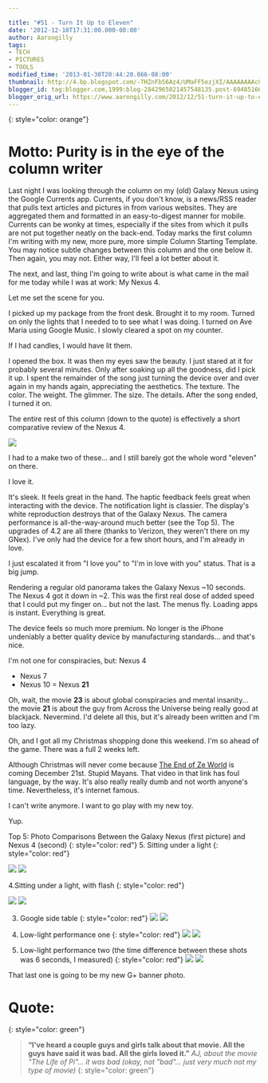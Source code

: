 ```yaml
---

title: "#51 - Turn It Up to Eleven"
date: '2012-12-10T17:31:00.000-08:00'
author: Aarongilly
tags:
- TECH
- PICTURES
- TOOLS
modified_time: '2013-01-30T20:44:20.066-08:00'
thumbnail: http://4.bp.blogspot.com/-THZnFbS6Az4/UMaFF5ezjXI/AAAAAAAAcUc/VZLn-RTNBnc/s72-c/IMG_20121210_184547%255B1%255D.jpg
blogger_id: tag:blogger.com,1999:blog-2842965021457548135.post-694851668572236204
blogger_orig_url: https://www.aarongilly.com/2012/12/51-turn-it-up-to-eleven.html
---
```


{: style="color: orange"}
# Motto: Purity is in the eye of the column writer

Last night I was looking through the column on my (old) Galaxy Nexus using the Google Currents app. Currents, if you don't know, is a news/RSS reader that pulls text articles and pictures in from various websites. They are aggregated them and formatted in an easy-to-digest manner for mobile. Currents can be wonky at times, especially if the sites from which it pulls are not put together neatly on the back-end. Today marks the first column I'm writing with my new, more pure, more simple Column Starting Template. You may notice subtle changes between this column and the one below it. Then again, you may not. Either way, I'll feel a lot better about it.

The next, and last, thing I'm going to write about is what came in the mail for me today while I was at work: My Nexus 4.

Let me set the scene for you.

I picked up my package from the front desk. Brought it to my room. Turned on only the lights that I needed to to see what I was doing. I turned on Ave Maria using Google Music. I slowly cleared a spot on my counter.

If I had candles, I would have lit them.

I opened the box. It was then my eyes saw the beauty. I just stared at it for probably several minutes. Only after soaking up all the goodness, did I pick it up. I spent the remainder of the song just turning the device over and over again in my hands again, appreciating the aesthetics. The texture. The color. The weight. The glimmer. The size. The details. After the song ended, I turned it on.

The entire rest of this column (down to the quote) is effectively a short comparative review of the Nexus 4.

![](http://4.bp.blogspot.com/-THZnFbS6Az4/UMaFF5ezjXI/AAAAAAAAcUc/VZLn-RTNBnc/s400/IMG_20121210_184547%255B1%255D.jpg)

I had to a make two of these... and I still barely got the whole word "eleven" on there.

I love it.

It's sleek. It feels great in the hand. The haptic feedback feels great when interacting with the device. The notification light is classier. The display's white reproduction destroys that of the Galaxy Nexus. The camera performance is all-the-way-around much better (see the Top 5). The upgrades of 4.2 are all there (thanks to Verizon, they weren't there on my GNex). I've only had the device for a few short hours, and I'm already in love.

I just escalated it from "I love you" to "I'm in love with you" status. That is a big jump.

Rendering a regular old panorama takes the Galaxy Nexus ~10 seconds. The Nexus 4 got it down in ~2. This was the first real dose of added speed that I could put my finger on... but not the last. The menus fly. Loading apps is instant. Everything is great.

The device feels so much more premium. No longer is the iPhone undeniably a better quality device by manufacturing standards... and that's nice.

I'm not one for conspiracies, but:
   Nexus 4
+ Nexus 7
+ Nexus 10
= Nexus **21**

Oh, wait, the movie **23** is about global conspiracies and mental insanity... the movie **21** is about the guy from Across the Universe being really good at blackjack. Nevermind. I'd delete all this, but it's already been written and I'm too lazy.

Oh, and I got all my Christmas shopping done this weekend. I'm so ahead of the game. There was a full 2 weeks left.

Although Christmas will never come because [The End of Ze World](http://www.youtube.com/watch?v=nZMwKPmsbWE) is coming December 21st. Stupid Mayans. That video in that link has foul language, by the way. It's also really really dumb and not worth anyone's time. Nevertheless, it's internet famous.

I can't write anymore. I want to go play with my new toy.

Yup.

Top 5: Photo Comparisons Between the Galaxy Nexus (first picture) and Nexus 4 (second)
{: style="color: red"}
5. Sitting under a light
{: style="color: red"}

![](http://1.bp.blogspot.com/-YxYQj2-jDrY/UMaJmsjLPsI/AAAAAAAAcU0/ya2WPkHxesA/s320/IMG_20121210_173317.jpg)
![](http://1.bp.blogspot.com/-oEIoTkdJxJw/UMaJro269vI/AAAAAAAAcU8/TpSHWIOBhyM/s320/IMG_20121210_173319.jpg)

4.Sitting under a light, with flash
{: style="color: red"}

![](http://1.bp.blogspot.com/-Dd2pnbQ4G18/UMaKOzJbz_I/AAAAAAAAcVE/Sohhp7wv_Kw/s320/IMG_20121210_173330.jpg)
![](http://4.bp.blogspot.com/-nqM4_zY6i8o/UMaKS7GV2vI/AAAAAAAAcVM/3-dXKES1t68/s320/IMG_20121210_173411.jpg)

3. Google side table
{: style="color: red"}
![](http://2.bp.blogspot.com/--H-kmWxN5aw/UMaK6w6xeWI/AAAAAAAAcVc/jeGAx5fE1Us/s320/IMG_20121210_173620.jpg)
![](http://2.bp.blogspot.com/-3bSkIxXu-Xc/UMaK2NUtqEI/AAAAAAAAcVU/EkMBzHttlZ0/s320/IMG_20121210_173609.jpg)

2. Low-light performance one
{: style="color: red"}
![](http://2.bp.blogspot.com/-E806NKCMHQ0/UMaL1tdSw1I/AAAAAAAAcVk/PVR-ac-WalU/s320/IMG_20121210_174012.jpg)
![](http://2.bp.blogspot.com/--IrvL8FeBF8/UMaL4eIk5kI/AAAAAAAAcVs/s1yT-Sc8ZIk/s320/IMG_20121210_174035.jpg)

1. Low-light performance two (the time difference between these shots was 6 seconds, I measured)
{: style="color: red"}
![](http://2.bp.blogspot.com/-5cCe8SLdWss/UMaMiC6-1sI/AAAAAAAAcV0/tE1Y1ZS4BEI/s320/IMG_20121210_174542.jpg)
![](http://2.bp.blogspot.com/-vwcCw6ornL8/UMaMlpBT-mI/AAAAAAAAcV8/l5mRyqFvpsk/s320/IMG_20121210_174605.jpg)

That last one is going to be my new G+ banner photo.

# Quote:
{: style="color: green"}
> **“I've heard a couple guys and girls talk about that movie. All the guys have said it was bad. All the girls loved it.”**
<cite>AJ, about the movie "The Life of Pi"... it was bad (okay, not "bad"... just very much not my type of movie)</cite>
{: style="color: green"}